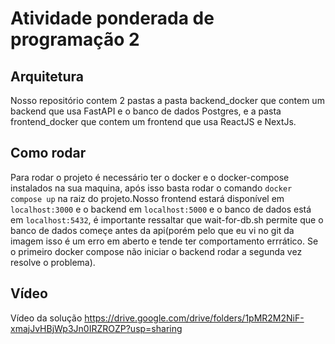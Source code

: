 # Atividade ponderada de programação 2

## Arquitetura

Nosso repositório contem 2 pastas a pasta backend_docker que contem um backend que usa FastAPI e o banco de dados Postgres, e a pasta frontend_docker que contem um frontend que usa ReactJS e NextJs.

## Como rodar

Para rodar o projeto é necessário ter o docker e o docker-compose instalados na sua maquina, após isso basta rodar o comando `docker compose up` na raiz do projeto.Nosso frontend estará disponível em `localhost:3000` e o backend em `localhost:5000` e o banco de dados está em `localhost:5432`, é importante ressaltar que wait-for-db.sh permite que o banco de dados começe antes da api(porém pelo que eu vi no git da imagem isso é um erro em aberto e tende ter comportamento errrático. Se o primeiro docker compose não iniciar o backend rodar a segunda vez resolve o problema).

## Vídeo

Vídeo da solução <https://drive.google.com/drive/folders/1pMR2M2NiF-xmajJvHBjWp3Jn0IRZROZP?usp=sharing>
